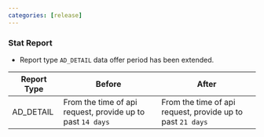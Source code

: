 ```yaml
---
categories: [release]
---
```


### Stat Report
* Report type `AD_DETAIL` data offer period has been extended.

Report Type|Before| After
---------------------|---------------------|---------------
AD_DETAIL|From the time of api request, provide up to past `14 days` | From the time of api request, provide up to past `21 days`
